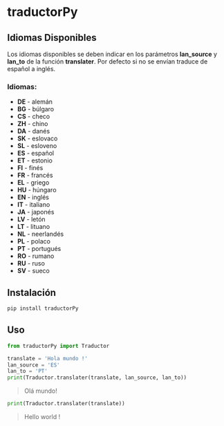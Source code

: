 # traductorPy
## Idiomas Disponibles
Los idiomas disponibles se deben indicar en los parámetros **lan_source** y **lan_to** de la función **translater**. Por defecto si no se envían traduce de español a inglés.

### Idiomas:


- **DE** - alemán
- **BG** - búlgaro
- **CS** - checo
- **ZH** - chino
- **DA** - danés
- **SK** - eslovaco
- **SL** - esloveno
- **ES** - español
- **ET** - estonio
- **FI** - finés
- **FR** - francés
- **EL** - griego
- **HU** - húngaro
- **EN** - inglés
- **IT** - italiano
- **JA** - japonés
- **LV** - letón
- **LT** - lituano
- **NL** - neerlandés
- **PL** - polaco
- **PT** - portugués
- **RO** - rumano
- **RU** - ruso
- **SV** - sueco


## Instalación 
```py
pip install traductorPy
```

## Uso
```py
from traductorPy import Traductor
```
```py
translate = 'Hola mundo !'
lan_source = 'ES'
lan_to = 'PT'
print(Traductor.translater(translate, lan_source, lan_to))
```
> Olá mundo!
```py
print(Traductor.translater(translate))
```
> Hello world !